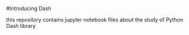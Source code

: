 #Introducing Dash

this repository contains jupyter notebook files about the study of Python Dash library

